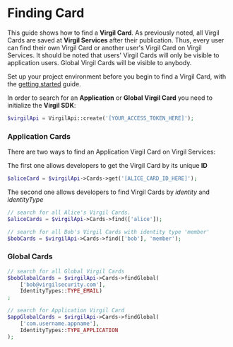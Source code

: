 # Finding Card

This guide shows how to find a **Virgil Card**. As previously noted, all Virgil Cards are saved at **Virgil Services** after their publication. Thus, every user can find their own Virgil Card or another user's Virgil Card on Virgil Services. It should be noted that users' Virgil Cards will only be visible to application users. Global Virgil Cards will be visible to anybody.

Set up your project environment before you begin to find a Virgil Card, with the [getting started](/docs/guides/configuration/client-configuration.md) guide.


In order to search for an **Application** or **Global Virgil Card** you need to initialize the **Virgil SDK**:

```php
$virgilApi = VirgilApi::create('[YOUR_ACCESS_TOKEN_HERE]');
```

### Application Cards

There are two ways to find an Application Virgil Card on Virgil Services:

The first one allows developers to get the Virgil Card by its unique **ID**

```php
$aliceCard = $virgilApi->Cards->get('[ALICE_CARD_ID_HERE]');
```

The second one allows developers to find Virgil Cards by *identity* and *identityType*

```php
// search for all Alice's Virgil Cards.
$aliceCards = $virgilApi->Cards->find(['alice']);

// search for all Bob's Virgil Cards with identity type 'member'
$bobCards = $virgilApi->Cards->find(['bob'], 'member');
```


### Global Cards

```php
// search for all Global Virgil Cards
$bobGlobalCards = $virgilApi->Cards->findGlobal(
    ['bob@virgilsecurity.com'],
    IdentityTypes::TYPE_EMAIL)
;

// search for Application Virgil Card
$appGlobalCards = $virgilApi->Cards->findGlobal(
    ['com.username.appname'],
    IdentityTypes::TYPE_APPLICATION
);
```
